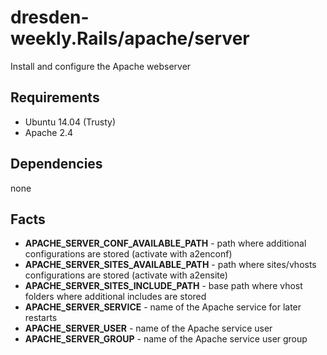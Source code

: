 dresden-weekly.Rails/apache/server
====================

Install and configure the Apache webserver

Requirements
------------

* Ubuntu 14.04 (Trusty)
* Apache 2.4

Dependencies
------------

none

Facts
-----

* **APACHE_SERVER_CONF_AVAILABLE_PATH** - path where additional configurations are stored (activate with a2enconf)
* **APACHE_SERVER_SITES_AVAILABLE_PATH** - path where sites/vhosts configurations are stored (activate with a2ensite)
* **APACHE_SERVER_SITES_INCLUDE_PATH** - base path where vhost folders where additional includes are stored
* **APACHE_SERVER_SERVICE** - name of the Apache service for later restarts
* **APACHE_SERVER_USER** - name of the Apache service user
* **APACHE_SERVER_GROUP** - name of the Apache service user group
